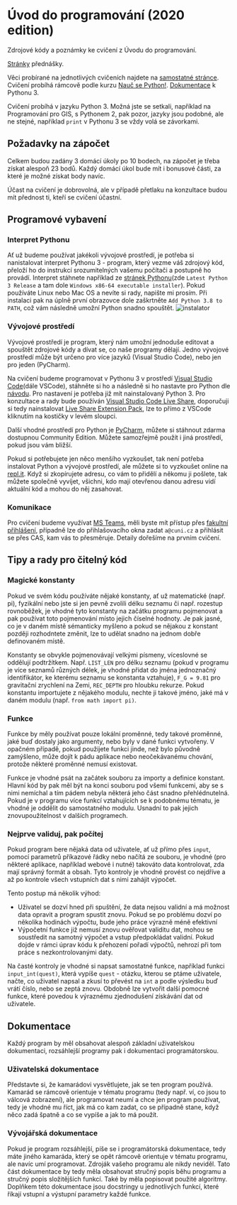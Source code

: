 # Úvod do programování (2020 edition)
Zdrojové kódy a poznámky ke cvičení z Úvodu do programování.

[Stránky](http://web.natur.cuni.cz/~bayertom/index.php/9-teaching/10-uvod-do-programovani) přednášky.

Věci probírané na jednotlivých cvičeních najdete na [samostatné stránce](prubeh.md).
Cvičení probíhá rámcově podle kurzu [Nauč se Python!](https://naucse.python.cz/course/pyladies/).
[Dokumentace](https://docs.python.org/3/) k Pythonu 3.

Cvičení probíhá v jazyku Python 3. Možná jste se setkali, například na Programování pro GIS, s Pythonem 2, pak pozor, jazyky jsou podobné, ale ne stejné, například `print` v Pythonu 3 se vždy volá se závorkami.

## Požadavky na zápočet
Celkem budou zadány 3 domácí úkoly po 10 bodech, na zápočet je třeba získat alespoň 23 bodů. Každý domácí úkol bude mít i bonusové části, za které je možné získat body navíc. 

Účast na cvičení je dobrovolná, ale v případě přetlaku na konzultace budou mít přednost ti, kteří se cvičení účastní. 

## Programové vybavení
### Interpret Pythonu
Ať už budeme používat jakékoli vývojové prostředí, je potřeba si nanistalovat interpret Pythonu 3 - program, který vezme váš zdrojový kód, přeloží ho do instrukcí srozumitelných vašemu počítači a postupně ho provádí. Interpret stáhnete například ze [stránek Pythonu](https://www.python.org/downloads/windows/)(zde `Latest Python 3 Release` a tam dole `Windows x86-64 executable installer`). Pokud používáte Linux nebo Mac OS a nevíte si rady, napište mi prosím. Při instalaci pak na úplně první obrazovce dole zaškrtněte `Add Python 3.8 to PATH`, což vám následně umožní Python snadno spouštět.
![instalator](https://docs.python.org/3/_images/win_installer.png)

### Vývojové prostředí
Vývojové prostředí je program, který nám umožní jednoduše editovat a spouštět zdrojové kódy a dívat se, co naše programy dělají. Jedno vývojové prostředí může být určeno pro více jazyků (Visual Studio Code), nebo jen pro jeden (PyCharm).

Na cvičení budeme programovat v Pythonu 3 v prostředí [Visual Studio Code](https://docs.python.org/3/_images/win_installer.png)(dále VSCode), stáhněte si ho a následně si ho nastavte pro Python dle [návodu](https://code.visualstudio.com/docs/languages/python). Pro nastavení je potřeba již mít nainstalovaný Python 3. Pro konzultace a rady bude používán [Visual Studio Code Live Share](https://visualstudio.microsoft.com/cs/services/live-share/), doporučuji si tedy nainstalovat [Live Share Extension Pack](https://marketplace.visualstudio.com/items?itemName=MS-vsliveshare.vsliveshare-pack), lze to přímo z VSCode kliknutím na kostičky v levém sloupci. 

Další vhodné prostředí pro Python je [PyCharm](https://www.jetbrains.com/pycharm/), můžete si stáhnout zdarma dostupnou Community Edition. Můžete samozřejmě použít i jiná prostředí, pokud jsou vám bližší.

Pokud si potřebujete jen něco menšího vyzkoušet, tak není potřeba instalovat Python a vývojové prostředí, ale můžete si to vyzkoušet online na [repl.it](https://repl.it/). Když si zkopírujete adresu, co vám to přidělí a někomu ji pošlete, tak můžete společně vyvíjet, všichni, kdo mají otevřenou danou adresu vidí aktuální kód a mohou do něj zasahovat. 

### Komunikace
Pro cvičení budeme využívat [MS Teams](https://www.microsoft.com/cs-cz/microsoft-365/microsoft-teams/group-chat-software), měli byste mít přístup přes [fakultní přihlášení](https://www.natur.cuni.cz/fakulta/aktuality/teams-navod), případně lze do přihlašovacího okna zadat `a@cuni.cz` a přihlásit se přes CAS, kam vás to přesměruje. Detaily dořešíme na prvním cvičení. 

## Tipy a rady pro čitelný kód
### Magické konstanty
Pokud ve svém kódu používáte nějaké konstanty, ať už matematické (např. pi),
fyzikální nebo jste si jen pevně zvolili délku seznamu či např. rozestup
rovnoběžek, je vhodné tyto konstanty na začátku programu pojmenovat a pak
používat toto pojmenování místo jejich číselné hodnoty. Je pak jasné, co je v
daném místě sémanticky myšleno a pokud se nějakou z konstant později rozhodntete
změnit, lze to udělat snadno na jednom dobře definovaném místě.

Konstanty se obvykle pojmenovávají velkými písmeny, víceslovné se oddělují
podtržítkem. Např. `LIST_LEN` pro délku seznamu (pokud v programu je více
seznamů různých délek, je vhodné přidat do jména jednoznačný identifikátor, ke
kterému seznamu se konstanta vztahuje), `F_G = 9.81` pro gravitační zrychlení na
Zemi, `REC_DEPTH` pro hloubku rekurze. Pokud konstantu importujete z nějakého
modulu, nechte ji takové jméno, jaké má v daném modulu (např. `from math import
pi)`.

### Funkce
Funkce by měly používat pouze lokální proměnné, tedy takové proměnné, jaké buď
dostaly jako argumenty, nebo byly v dané funkci vytvořeny. V opačném případě,
pokud použijete funkci jinde, než bylo původně zamýšleno, může dojít k pádu
aplikace nebo neočekávanému chování, protože některé proměnné nemusí existovat.

Funkce je vhodné psát na začátek souboru za importy a definice konstant. Hlavní
kód by pak měl být na konci souboru pod všemi funkcemi, aby se s nimi nemíchal a
tím pádem nebyla některá jeho část snadno přehlédnutelná. Pokud je v programu
více funkcí vztahujících se k podobnému tématu, je vhodné je oddělit do
samostatného modulu. Usnadní to pak jejich znovupoužitelnost v dalších
programech.

### Nejprve validuj, pak počítej
Pokud program bere nějaká data od uživatele, ať už přímo přes `input`, pomocí
parametrů příkazové řádky nebo načítá ze souboru, je vhodné (pro některé
aplikace, například webové i nutné) takováto data kontrolovat, zda mají správný
formát a obsah. Tyto kontroly je vhodné provést co nejdříve a až po kontrole
všech vstupních dat s nimi zahájit výpočet.

Tento postup má několik výhod:
 * Uživatel se dozví hned při spuštění, že data nejsou validní a má možnost data
   opravit a program spustit znovu. Pokud se po problému dozví po několika
   hodinách výpočtu, bude jeho práce výrazně méně efektivní
 * Výpočetní funkce již nemusí znovu ověřovat validitu dat, mohou se soustředit
   na samotný výpočet a vstup předpokládat validní. Pokud dojde v rámci úprav
   kódu k přehození pořadí výpočtů, nehrozí při tom práce s nezkontrolovanými
   daty.

Na časté kontroly je vhodné si napsat samostatné funkce, například funkci
`input_int(quest)`, která vypíše `quest` - otázku, kterou se ptáme uživatele,
načte, co uživatel napsal a zkusí to převést na `int` a podle výsledku buď vrátí
číslo, nebo se zeptá znovu. Obdobně lze vytvořit další pomocné funkce, které
povedou k výraznému zjednodušení získávání dat od uživatele.

## Dokumentace
Každý program by měl obsahovat alespoň základní uživatelskou dokumentaci,
rozsáhlejší programy pak i dokumentaci programátorskou.

### Uživatelská dokumentace
Představte si, že kamarádovi vysvětlujete, jak se ten program používá. Kamarád
se rámcově orientuje v tématu programu (tedy např. ví, co jsou to válcová
zobrazení), ale programovat neumí a chce jen program používat, tedy je vhodné
mu říct, jak má co kam zadat, co se případně stane, když něco zadá špatně a co
se vypíše a jak to má použít.

### Vývojářská dokumentace
Pokud je program rozsáhlejší, píše se i programátorská dokumentace,
tedy máte jiného kamaráda, který se opět rámcově orientuje v tématu
programu, ale navíc umí programovat. Zdroják vašeho programu ale nikdy
neviděl. Tato část dokumentace by tedy měla obsahovat stručný popis
běhu programu a stručný popis složitějších funkcí. Také by měla
popisovat použité algoritmy. Doplňkem této dokumentace jsou docstringy
u jednotlivých funkcí, které říkají vstupní a výstupní parametry každé
funkce.

